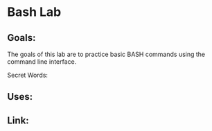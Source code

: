 # Bash Lab
## Goals:
The goals of this lab are to practice basic BASH commands using the command line interface.

Secret Words: 

## Uses:

## Link:
